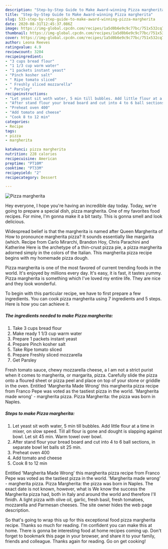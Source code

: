 ```yaml
---
description: "Step-by-Step Guide to Make Award-winning Pizza margherita"
title: "Step-by-Step Guide to Make Award-winning Pizza margherita"
slug: 533-step-by-step-guide-to-make-award-winning-pizza-margherita
date: 2020-08-31T12:45:37.086Z
image: https://img-global.cpcdn.com/recipes/1a5d0b6e9c9c77bc/751x532cq70/pizza-margherita-recipe-main-photo.jpg
thumbnail: https://img-global.cpcdn.com/recipes/1a5d0b6e9c9c77bc/751x532cq70/pizza-margherita-recipe-main-photo.jpg
cover: https://img-global.cpcdn.com/recipes/1a5d0b6e9c9c77bc/751x532cq70/pizza-margherita-recipe-main-photo.jpg
author: Leona Reeves
ratingvalue: 4.9
reviewcount: 3204
recipeingredient:
- "3 cups bread flour"
- "1 1/3 cup warm water"
- "1 packets instant yeast"
- "Pinch kosher salt"
- " Ripe tomato sliced"
- " Freshly sliced mozzarella"
- " Parsley"
recipeinstructions:
- "Let yeast sit woth water, 5 min till bubbles. Add little flour at a time in mixer, on slow speed. Till all flour is gone and dought is slapping against bowl. Let sit 45 min. Warm towel over bowl."
- "After stand flour your bread board and cut into 4 to 6 ball sections, in separate bowl let balls sit 25 min."
- "Preheat oven 400"
- "Add tomato and cheese"
- "Cook 8 to 12 min"
categories:
- Recipe
tags:
- pizza
- margherita

katakunci: pizza margherita 
nutrition: 228 calories
recipecuisine: American
preptime: "PT10M"
cooktime: "PT33M"
recipeyield: "2"
recipecategory: Dessert

---
```



![Pizza margherita](https://img-global.cpcdn.com/recipes/1a5d0b6e9c9c77bc/751x532cq70/pizza-margherita-recipe-main-photo.jpg)

Hey everyone, I hope you're having an incredible day today. Today, we're going to prepare a special dish, pizza margherita. One of my favorites food recipes. For mine, I'm gonna make it a bit tasty. This is gonna smell and look delicious.

Widespread belief is that the margherita is named after Queen Margherita of How to pronounce margherita pizza? It sounds essentially like margarita (which. Recipe from Carlo Mirarchi, Brandon Hoy, Chris Parachini and Katherine Here is the archetype of a thin-crust pizza pie, a pizza margherita adorned simply in the colors of the Italian. This margherita pizza recipe begins with my homemade pizza dough.

Pizza margherita is one of the most favored of current trending foods in the world. It's enjoyed by millions every day. It's easy, it is fast, it tastes yummy. Pizza margherita is something which I've loved my entire life. They are nice and they look wonderful.


To begin with this particular recipe, we have to first prepare a few ingredients. You can cook pizza margherita using 7 ingredients and 5 steps. Here is how you can achieve it.

<!--inarticleads1-->

##### The ingredients needed to make Pizza margherita:

1. Take 3 cups bread flour
1. Make ready 1 1/3 cup warm water
1. Prepare 1 packets instant yeast
1. Prepare Pinch kosher salt
1. Take  Ripe tomato sliced
1. Prepare  Freshly sliced mozzarella
1. Get  Parsley


Fresh tomato sauce, chewy mozzarella cheese, a I am not a strict purist when it comes to margherita, or margarita, pizza. Carefully slide the pizza onto a floured sheet or pizza peel and place on top of your stone or griddle in the oven. Entitled &#39;Margherita Made Wrong&#39; this margherita pizza recipe from Franco Pepe was voted as the tastiest pizza in the world. &#39;Margherita made wrong&#39; - margherita pizza. Pizza Margherita: the pizza was born in Naples. 

<!--inarticleads2-->

##### Steps to make Pizza margherita:

1. Let yeast sit woth water, 5 min till bubbles. Add little flour at a time in mixer, on slow speed. Till all flour is gone and dought is slapping against bowl. Let sit 45 min. Warm towel over bowl.
1. After stand flour your bread board and cut into 4 to 6 ball sections, in separate bowl let balls sit 25 min.
1. Preheat oven 400
1. Add tomato and cheese
1. Cook 8 to 12 min


Entitled &#39;Margherita Made Wrong&#39; this margherita pizza recipe from Franco Pepe was voted as the tastiest pizza in the world. &#39;Margherita made wrong&#39; - margherita pizza. Pizza Margherita: the pizza was born in Naples. The exact date is not known, however, what is We know the success the Margherita pizza had, both in Italy and around the world and therefore I&#39;ll finidh. A light pizza with olive oil, garlic, fresh basil, fresh tomatoes, mozzarella and Parmesan cheeses. The site owner hides the web page description. 

So that's going to wrap this up for this exceptional food pizza margherita recipe. Thanks so much for reading. I'm confident you can make this at home. There is gonna be interesting food at home recipes coming up. Don't forget to bookmark this page in your browser, and share it to your family, friends and colleague. Thanks again for reading. Go on get cooking!
